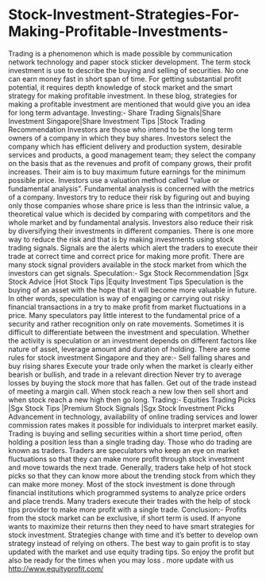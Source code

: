 # Stock-Investment-Strategies-For-Making-Profitable-Investments-
Trading is a phenomenon which is made possible by communication network technology and paper stock sticker development. The term stock investment is use to describe the buying and selling of securities. No one can earn money fast in short span of time. For getting substantial profit potential, it requires depth knowledge of stock market and the smart strategy for making profitable investment. In these blog, strategies for making a profitable investment are mentioned that would give you an idea for long term advantage.  Investing:-  Share Trading Signals|Share Investment Singapore|Share Investment Tips |Stock Trading Recommendation  Investors are those who intend to be the long term owners of a company in which they buy shares. Investors select the company which has efficient delivery and production system, desirable services and products, a good management team; they select the company on the basis that as the revenues and profit of company grows, their profit increases. Their aim is to buy maximum future earnings for the minimum possible price.  Investors use a valuation method called “value or fundamental analysis”. Fundamental analysis is concerned with the metrics of a company. Investors try to reduce their risk by figuring out and buying only those companies whose share price is less than the intrinsic value, a theoretical value which is decided by comparing with competitors and the whole market and by fundamental analysis. Investors also reduce their risk by diversifying their investments in different companies.  There is one more way to reduce the risk and that is by making investments using stock trading signals. Signals are the alerts which alert the traders to execute their trade at correct time and correct price for making more profit. There are many stock signal providers available in the stock market from which the investors can get signals.  Speculation:-  Sgx Stock Recommendation |Sgx Stock Advice |Hot Stock Tips |Equity Investment Tips  Speculation is the buying of an asset with the hope that it will become more valuable in future. In other words, speculation is way of engaging or carrying out risky financial transactions in a try to make profit from market fluctuations in a price. Many speculators pay little interest to the fundamental price of a security and rather recognition only on rate movements. Sometimes it is difficult to differentiate between the investment and speculation. Whether the activity is speculation or an investment depends on different factors like nature of asset, leverage amount and duration of holding. There are some rules for stock investment Singapore and they are:-  Sell falling shares and buy rising shares Execute your trade only when the market is clearly either bearish or bullish, and trade in a relevant direction Never try to average losses by buying the stock more that has fallen. Get out of the trade instead of meeting a margin call. When stock reach a new low then sell short and when stock reach a new high then go long. Trading:-  Equities Trading Picks |Sgx Stock Tips |Premium Stock Signals |Sgx Stock Investment Picks  Advancement in technology, availability of online trading services and lower commission rates makes it possible for individuals to interpret market easily. Trading is buying and selling securities within a short time period, often holding a position less than a single trading day. Those who do trading are known as traders. Traders are speculators who keep an eye on market fluctuations so that they can make more profit through stock investment and move towards the next trade. Generally, traders take help of hot stock picks so that they can know more about the trending stock from which they can make more money.  Most of the stock investment is done through financial institutions which programmed systems to analyze price orders and place trends. Many traders execute their trades with the help of stock tips provider to make more profit with a single trade.  Conclusion:-  Profits from the stock market can be exclusive, if short term is used. If anyone wants to maximize their returns then they need to have smart strategies for stock investment. Strategies change with time and it’s better to develop own strategy instead of relying on others. The best way to gain profit is to stay updated with the market and use equity trading tips. So enjoy the profit but also be ready for the times when you may loss . more update with us http://www.equityprofit.com/
